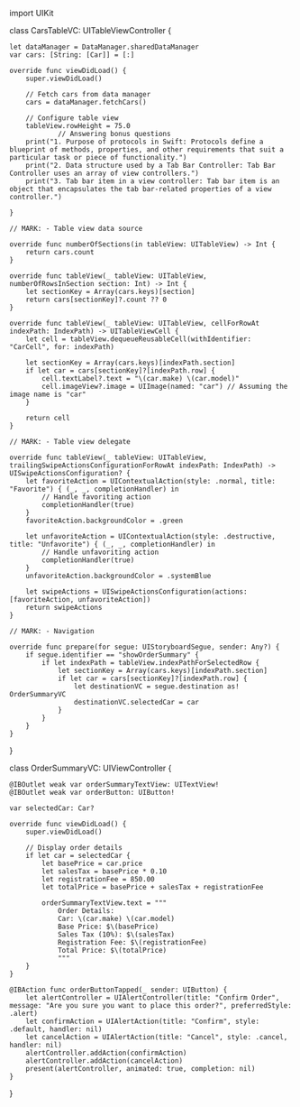 import UIKit

class CarsTableVC: UITableViewController {
    
    let dataManager = DataManager.sharedDataManager
    var cars: [String: [Car]] = [:]
    
    override func viewDidLoad() {
        super.viewDidLoad()
        
        // Fetch cars from data manager
        cars = dataManager.fetchCars()
        
        // Configure table view
        tableView.rowHeight = 75.0
                // Answering bonus questions
        print("1. Purpose of protocols in Swift: Protocols define a blueprint of methods, properties, and other requirements that suit a particular task or piece of functionality.")
        print("2. Data structure used by a Tab Bar Controller: Tab Bar Controller uses an array of view controllers.")
        print("3. Tab bar item in a view controller: Tab bar item is an object that encapsulates the tab bar-related properties of a view controller.")
    
    }
    
    // MARK: - Table view data source
    
    override func numberOfSections(in tableView: UITableView) -> Int {
        return cars.count
    }
    
    override func tableView(_ tableView: UITableView, numberOfRowsInSection section: Int) -> Int {
        let sectionKey = Array(cars.keys)[section]
        return cars[sectionKey]?.count ?? 0
    }
    
    override func tableView(_ tableView: UITableView, cellForRowAt indexPath: IndexPath) -> UITableViewCell {
        let cell = tableView.dequeueReusableCell(withIdentifier: "CarCell", for: indexPath)
        
        let sectionKey = Array(cars.keys)[indexPath.section]
        if let car = cars[sectionKey]?[indexPath.row] {
            cell.textLabel?.text = "\(car.make) \(car.model)"
            cell.imageView?.image = UIImage(named: "car") // Assuming the image name is "car"
        }
        
        return cell
    }
    
    // MARK: - Table view delegate
    
    override func tableView(_ tableView: UITableView, trailingSwipeActionsConfigurationForRowAt indexPath: IndexPath) -> UISwipeActionsConfiguration? {
        let favoriteAction = UIContextualAction(style: .normal, title: "Favorite") { (_, _, completionHandler) in
            // Handle favoriting action
            completionHandler(true)
        }
        favoriteAction.backgroundColor = .green
        
        let unfavoriteAction = UIContextualAction(style: .destructive, title: "Unfavorite") { (_, _, completionHandler) in
            // Handle unfavoriting action
            completionHandler(true)
        }
        unfavoriteAction.backgroundColor = .systemBlue
        
        let swipeActions = UISwipeActionsConfiguration(actions: [favoriteAction, unfavoriteAction])
        return swipeActions
    }
    
    // MARK: - Navigation
    
    override func prepare(for segue: UIStoryboardSegue, sender: Any?) {
        if segue.identifier == "showOrderSummary" {
            if let indexPath = tableView.indexPathForSelectedRow {
                let sectionKey = Array(cars.keys)[indexPath.section]
                if let car = cars[sectionKey]?[indexPath.row] {
                    let destinationVC = segue.destination as! OrderSummaryVC
                    destinationVC.selectedCar = car
                }
            }
        }
    }
    
    
}

class OrderSummaryVC: UIViewController {
    
    @IBOutlet weak var orderSummaryTextView: UITextView!
    @IBOutlet weak var orderButton: UIButton!
    
    var selectedCar: Car?
    
    override func viewDidLoad() {
        super.viewDidLoad()
        
        // Display order details
        if let car = selectedCar {
            let basePrice = car.price
            let salesTax = basePrice * 0.10
            let registrationFee = 850.00
            let totalPrice = basePrice + salesTax + registrationFee
            
            orderSummaryTextView.text = """
                Order Details:
                Car: \(car.make) \(car.model)
                Base Price: $\(basePrice)
                Sales Tax (10%): $\(salesTax)
                Registration Fee: $\(registrationFee)
                Total Price: $\(totalPrice)
                """
        }
    }
    
    @IBAction func orderButtonTapped(_ sender: UIButton) {
        let alertController = UIAlertController(title: "Confirm Order", message: "Are you sure you want to place this order?", preferredStyle: .alert)
        let confirmAction = UIAlertAction(title: "Confirm", style: .default, handler: nil)
        let cancelAction = UIAlertAction(title: "Cancel", style: .cancel, handler: nil)
        alertController.addAction(confirmAction)
        alertController.addAction(cancelAction)
        present(alertController, animated: true, completion: nil)
    }
}

